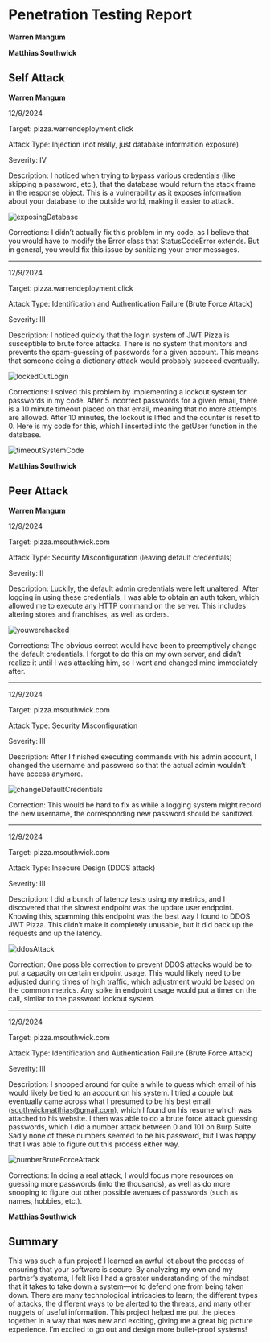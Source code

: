 
# Penetration Testing Report

**Warren Mangum**

**Matthias Southwick**

## Self Attack

**Warren Mangum**

12/9/2024

Target: pizza.warrendeployment.click

Attack Type: Injection (not really, just database information exposure)

Severity: IV

Description: I noticed when trying to bypass various credentials (like skipping a password, etc.), that the database would return the stack frame in the response object. This is a vulnerability as it exposes information about your database to the outside world, making it easier to attack.

![exposingDatabase](peerTestImages/exposingDatabase.png)

Corrections: I didn’t actually fix this problem in my code, as I believe that you would have to modify the Error class that StatusCodeError extends. But in general, you would fix this issue by sanitizing your error messages.

---


12/9/2024

Target: pizza.warrendeployment.click

Attack Type: Identification and Authentication Failure (Brute Force Attack)

Severity: III

Description: I noticed quickly that the login system of JWT Pizza is susceptible to brute force attacks. There is no system that monitors and prevents the spam-guessing of passwords for a given account. This means that someone doing a dictionary attack would probably succeed eventually.
 
![lockedOutLogin](peerTestImages/lockedOutLogin.png)

Corrections: I solved this problem by implementing a lockout system for passwords in my code. After 5 incorrect passwords for a given email, there is a 10 minute timeout placed on that email, meaning that no more attempts are allowed. After 10 minutes, the lockout is lifted and the counter is reset to 0. Here is my code for this, which I inserted into the getUser function in the database. 

![timeoutSystemCode](peerTestImages/timeoutSystemCode.png)

**Matthias Southwick**


## Peer Attack

**Warren Mangum**

12/9/2024

Target: pizza.msouthwick.com

Attack Type: Security Misconfiguration (leaving default credentials)

Severity: II

Description: Luckily, the default admin credentials were left unaltered. After logging in using these credentials, I was able to obtain an auth token, which allowed me to execute any HTTP command on the server. This includes altering stores and franchises, as well as orders.

![youwerehacked](peerTestImages/youwerehacked.png)

Corrections: The obvious correct would have been to preemptively change the default credentials. I forgot to do this on my own server, and didn’t realize it until I was attacking him, so I went and changed mine immediately after.


---


12/9/2024

Target: pizza.msouthwick.com

Attack Type: Security Misconfiguration

Severity: III

Description: After I finished executing commands with his admin account, I changed the username and password so that the actual admin wouldn’t have access anymore.

![changeDefaultCredentials](peerTestImages/changeDefaultCredentials.png)

Correction: This would be hard to fix as while a logging system might record the new username, the corresponding new password should be sanitized.


---


12/9/2024

Target: pizza.msouthwick.com

Attack Type: Insecure Design (DDOS attack)

Severity: III

Description: I did a bunch of latency tests using my metrics, and I discovered that the slowest endpoint was the update user endpoint. Knowing this, spamming this endpoint was the best way I found to DDOS JWT Pizza. This didn’t make it completely unusable, but it did back up the requests and up the latency.

![ddosAttack](peerTestImages/ddosattack.png)

Correction: One possible correction to prevent DDOS attacks would be to put a capacity on certain endpoint usage. This would likely need to be adjusted during times of high traffic, which adjustment would be based on the common metrics. Any spike in endpoint usage would put a timer on the call, similar to the password lockout system. 


---


12/9/2024

Target: pizza.msouthwick.com

Attack Type: Identification and Authentication Failure (Brute Force Attack)

Severity: III

Description: I snooped around for quite a while to guess which email of his would likely be tied to an account on his system. I tried a couple but eventually came across what I presumed to be his best email (southwickmatthias@gmail.com), which I found on his resume which was attached to his website. I then was able to do a brute force attack guessing passwords, which I did a number attack between 0 and 101 on Burp Suite. Sadly none of these numbers seemed to be his password, but I was happy that I was able to figure out this process either way.

![numberBruteForceAttack](peerTestImages/numberBruteForceAttack.png)

Corrections:  In doing a real attack, I would focus more resources on guessing more passwords (into the thousands), as well as do more snooping to figure out other possible avenues of passwords (such as names, hobbies, etc.).



**Matthias Southwick**



## Summary

This was such a fun project! I learned an awful lot about the process of ensuring that your software is secure. By analyzing my own and my partner’s systems, I felt like I had a greater understanding of the mindset that it takes to take down a system—or to defend one from being taken down. There are many technological intricacies to learn; the different types of attacks, the different ways to be alerted to the threats, and many other nuggets of useful information. This project helped me put the pieces together in a way that was new and exciting, giving me a great big picture experience. I’m excited to go out and design more bullet-proof systems!



